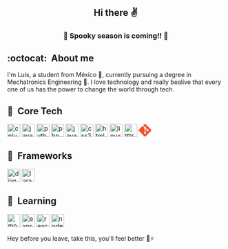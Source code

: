 <h2 align="center">  Hi there ✌️ </h2>
<h3 align="center">🎃 Spooky season is coming!! 👻</h3>

## :octocat:&nbsp; About me
I'm Luis, a student from México 🌮, currently pursuing a degree in Mechatronics Engineering 🤖. I love technology and really bealive that every one of us has the power to change the world through tech.

## 🚀&nbsp; Core Tech 

<p align='left'>
    <img src="https://devicons.github.io/devicon/devicon.git/icons/cplusplus/cplusplus-original.svg" alt="cplusplus" width="30" height="30"/>
    <img src="https://devicons.github.io/devicon/devicon.git/icons/java/java-original.svg" alt="java" width="30" height="30"/>
    <img src="https://devicons.github.io/devicon/devicon.git/icons/python/python-original.svg" alt="python" width="30" height="30"/>
    <img src="https://devicons.github.io/devicon/devicon.git/icons/php/php-original.svg" alt="php" width="30" height="30"/> 
    <img src="https://devicons.github.io/devicon/devicon.git/icons/javascript/javascript-original.svg" alt="javascript" width="30" height="30"/>
    <img src="https://devicons.github.io/devicon/devicon.git/icons/css3/css3-original-wordmark.svg" alt="css3" width="30" height="30"/>
    <img src="https://devicons.github.io/devicon/devicon.git/icons/html5/html5-original-wordmark.svg" alt="html5" width="30" height="30"/>  
    <img src="https://devicons.github.io/devicon/devicon.git/icons/linux/linux-original.svg" alt="linux" width="30" height="30"/> 
    <img src="https://devicons.github.io/devicon/devicon.git/icons/mysql/mysql-original-wordmark.svg" alt="mysql" width="30" height="30"/>
    <svg width="30" height="30" viewBox="0 0 128 128">
    <path fill="#F34F29" d="M124.737 58.378l-55.116-55.114c-3.172-3.174-8.32-3.174-11.497 0l-11.444 11.446 14.518 14.518c3.375-1.139 7.243-.375 9.932 2.314 2.703 2.706 3.461 6.607 2.294 9.993l13.992 13.993c3.385-1.167 7.292-.413 9.994 2.295 3.78 3.777 3.78 9.9 0 13.679-3.78 3.78-9.901 3.78-13.683 0-2.842-2.844-3.545-7.019-2.105-10.521l-13.048-13.048-.002 34.341c.922.455 1.791 1.063 2.559 1.828 3.778 3.777 3.778 9.898 0 13.683-3.779 3.777-9.904 3.777-13.679 0-3.778-3.784-3.778-9.905 0-13.683.934-.933 2.014-1.638 3.167-2.11v-34.659c-1.153-.472-2.231-1.172-3.167-2.111-2.862-2.86-3.551-7.06-2.083-10.576l-14.313-14.313-37.792 37.79c-3.175 3.177-3.175 8.325 0 11.5l55.117 55.114c3.174 3.174 8.32 3.174 11.499 0l54.858-54.858c3.174-3.176 3.174-8.327-.001-11.501z"></path>
    </svg> 
</p>

## 📐&nbsp; Frameworks 

<p align='left'>
    <img src="https://devicons.github.io/devicon/devicon.git/icons/django/django-original.svg" alt="django" width="30" height="30"/>
    <img src="https://devicons.github.io/devicon/devicon.git/icons/laravel/laravel-plain-wordmark.svg" alt="laravel" width="30" height="30"/>
</p>

## 🧪&nbsp; Learning
<p align='left'>
    <img src="https://devicons.github.io/devicon/devicon.git/icons/mongodb/mongodb-original.svg" alt="mongodb" width="30" height="30"/>
    <img src="https://devicons.github.io/devicon/devicon.git/icons/express/express-original.svg" alt="express" width="30" height="30"/>
    <img src="https://devicons.github.io/devicon/devicon.git/icons/react/react-original.svg" alt="react" width="30" height="30"/>
    <img src="https://devicons.github.io/devicon/devicon.git/icons/nodejs/nodejs-original.svg" alt="node" width="30" height="30"/>
</p>

Hey before you leave, take this, you'll feel better 🍫⚡